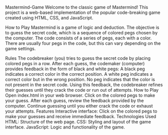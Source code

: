 Mastermind-Game
Welcome to the classic game of Mastermind! This project is a web-based implementation of the popular code-breaking game created using HTML, CSS, and JavaScript.

How to Play
Mastermind is a game of logic and deduction. The objective is to guess the secret code, which is a sequence of colored pegs chosen by the computer. The code consists of a series of pegs, each with a color. There are usually four pegs in the code, but this can vary depending on the game settings.

Rules
The codebreaker (you) tries to guess the secret code by placing colored pegs in a row.
After each guess, the codemaker (computer) provides feedback in the form of black and white pegs:
A black peg indicates a correct color in the correct position.
A white peg indicates a correct color but in the wrong position.
No peg indicates that the color is not present in the secret code.
Using this feedback, the codebreaker refines their guesses until they crack the code or run out of attempts.
How to Play
Open index.html in your web browser.
Click on the colored pegs to make your guess.
After each guess, review the feedback provided by the computer.
Continue guessing until you either crack the code or exhaust your attempts.
Features
Interactive interface: Click on the colored pegs to make your guesses and receive immediate feedback.
Technologies Used
HTML: Structure of the web page.
CSS: Styling and layout of the game interface.
JavaScript: Logic and functionality of the game.
